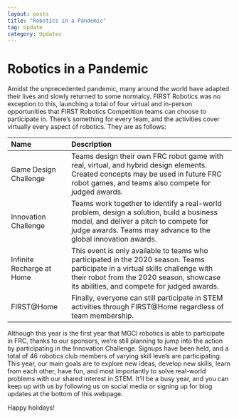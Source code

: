 ```yaml
---
layout: posts
title: "Robotics in a Pandemic"
tag: Update
category: Updates
---
```

# Robotics in a Pandemic
Amidst the unprecedented pandemic, many around the world have adapted their lives and slowly returned to some normalcy. FIRST Robotics was no exception to this, launching a total of four virtual and in-person opportunities that FIRST Robotics Competition teams can choose to participate in. There’s something for every team, and the activities cover virtually every aspect of robotics. They are as follows:

|Name|Description|
:--|:--|
|Game Design Challenge|Teams design their own FRC robot game with real, virtual, and hybrid design elements. Created concepts may be used in future FRC robot games, and teams also compete for judged awards.|
|Innovation Challenge|Teams work together to identify a real-world problem, design a solution, build a business model, and deliver a pitch to compete for judge awards. Teams may advance to the global innovation awards.|
|Infinite Recharge at Home|This event is only available to teams who participated in the 2020 season. Teams participate in a virtual skills challenge with their robot from the 2020 season, showcase its abilities, and compete for judged awards.|
|FIRST@Home|Finally, everyone can still participate in STEM activities through FIRST@Home regardless of team membership.|

Although this year is the first year that MGCI robotics is able to participate in FRC, thanks to our sponsors, we’re still planning to jump into the action by participating in the Innovation Challenge. Signups have been held, and a total of 46 robotics club members of varying skill levels are participating. This year, our main goals are to explore new ideas, develop new skills, learn from each other, have fun, and most importantly to solve real-world problems with our shared interest in STEM. It’ll be a busy year, and you can keep up with us by following us on social media or signing up for blog updates at the bottom of this webpage.

Happy holidays!
